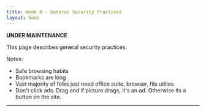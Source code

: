 ```yaml
---
title: Week 0 - General Security Practices
layout: home
---
```


**********UNDER MAINTENANCE**********

This page describes general security practices.

Notes:

* Safe browsing habits
* Bookmarks are king
* Vast majority of folks just need office suite, browser, file utilies
* Don't click ads. Drag and if picture drags, it's an ad. Otherwise its a button on the site.

----